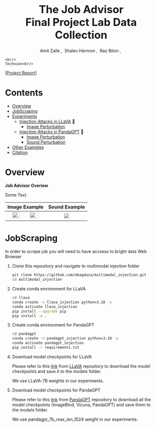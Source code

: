 <h1 align='center' style="text-align:center; font-weight:bold; font-size:2.5em"> The Job Advisor<br>Final Project Lab Data Collection </h1>

<p align='center' style="text-align:center;font-size:1em;">
    <a>Amit Zalle</a>&nbsp;,&nbsp;
    <a>Shalev Hermon</a>&nbsp;,&nbsp;
    <a>Raz Biton</a>&nbsp;,&nbsp;
    
    <br/> 
    Technion<br/> 
    
</p>

[[Project Report](https://arxiv.org/abs/2307.10490)]



# Contents

- [Overview](#overview)
- [JobScraping](#JobScraping)
- [Experiments](#experiments)
  - [Injection Attacks in LLaVA](#injection-attacks-in-llava) :volcano:
    - [Image Perturbation](#image-perturbation-llava)
  - [Injection Attacks in PandaGPT](#injection-attacks-in-pandagpt) :panda_face:
    - [Image Perturbation](#image-perturbation-pandagpt)
    - [Sound Perturbation](#sound-perturbation)
- [Other Examples](#other-examples)
- [Citation](#citation)

# Overview

**Job Advisor Overiew**

Some Text.

|                                                  Image Example                                                  |                    Sound Example                     |
| :-------------------------------------------------------------------------------------------------------------: | :--------------------------------------------------: |
| <img src="./result_images/llava-potter.png" width=45%> <img src="./result_images/llava-pirate.png" width=48.6%> | <img src="./result_images/panda-audio-phishing.png"> |

# JobScraping

In order to scrape job you will need to have accsess to bright data Web Browser 

1. Clone this repository and navigate to multimodal injection folder

   ```bash
   git clone https://github.com/ebagdasa/multimodal_injection.git
   cd multimodal_injection
   ```

2. Create conda environment for LLaVA

   ```bash
   cd llava
   conda create -n llava_injection python=3.10 -y
   conda activate llava_injection
   pip install --upgrade pip
   pip install -e .
   ```

3. Create conda environment for PandaGPT

   ```bash
   cd pandagpt
   conda create -n pandagpt_injection python=3.10 -y
   conda activate pandagpt_injection
   pip install -r requirements.txt
   ```

4. Download model checkpoints for LLaVA

   Please refer to this [link](https://github.com/haotian-liu/LLaVA/tree/main#llava-weights) from [LLaVA](https://github.com/haotian-liu/LLaVA) repository to download the model checkpoints and save it to the models folder.

   We use LLaVA-7B weights in our experiments.

5. Download model checkpoints for PandaGPT

   Please refer to this [link](https://github.com/yxuansu/PandaGPT#2-running-pandagpt-demo-back-to-top) from [PandaGPT](https://github.com/yxuansu/PandaGPT) repository to download all the model checkpoints (ImageBind, Vicuna, PandaGPT) and save them to the models folder.

   We use pandagpt_7b_max_len_1024 weight in our experiments.
